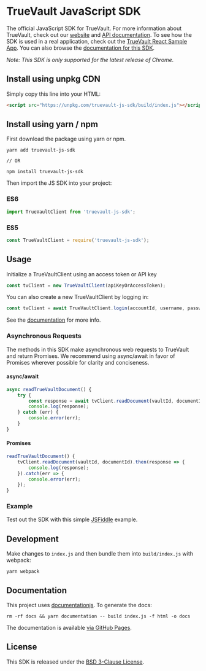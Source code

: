 # TrueVault JavaScript SDK

The official JavaScript SDK for TrueVault. For more information about TrueVault, check out our [website](https://www.truevault.com) and [API documentation](https://docs.truevault.com). To see how the SDK is used in a real application, check out the [TrueVault React Sample App](https://github.com/truevault/tv-react-js-sample-app). You can also browse the [documentation for this SDK](https://truevault.github.io/truevault-js-sdk).

_Note: This SDK is only supported for the latest release of Chrome._

## Install using unpkg CDN

Simply copy this line into your HTML:
```html
<script src="https://unpkg.com/truevault-js-sdk/build/index.js"></script>
```

## Install using yarn / npm

First download the package using yarn or npm.

```
yarn add truevault-js-sdk

// OR

npm install truevault-js-sdk
```

Then import the JS SDK into your project:

### ES6
```javascript
import TrueVaultClient from 'truevault-js-sdk';
```

### ES5
```javascript
const TrueVaultClient = require('truevault-js-sdk');
```

## Usage

Initialize a TrueVaultClient using an access token or API key

```javascript
const tvClient = new TrueVaultClient(apiKeyOrAccessToken);
```

You can also create a new TrueVaultClient by logging in:

```javascript
const tvClient = await TrueVaultClient.login(accountId, username, password, mfaCode);
```

See the [documentation](http://truevault.github.io/truevault-js-sdk) for more info.

### Asynchronous Requests

The methods in this SDK make asynchronous web requests to TrueVault and return Promises. We recommend using async/await in favor of Promises wherever possible for clarity and conciseness.

#### async/await
```javascript
async readTrueVaultDocument() {
    try {
        const response = await tvClient.readDocument(vaultId, documentId);
        console.log(response);
    } catch (err) {
        console.error(err);
    }
}
```

#### Promises
```javascript
readTrueVaultDocument() {
    tvClient.readDocument(vaultId, documentId).then(response => {
        console.log(response);
    }).catch(err => {
        console.error(err);
    });
}
```

### Example

Test out the SDK with this simple [JSFiddle](https://jsfiddle.net/TrueVault/wq4em2m1/) example.

## Development

Make changes to `index.js` and then bundle them into `build/index.js` with webpack:

`yarn webpack`

## Documentation

This project uses [documentationjs](http://documentation.js.org/). To generate the docs:

```
rm -rf docs && yarn documentation -- build index.js -f html -o docs
```

The documentation is available [via GitHub Pages](https://truevault.github.io/truevault-js-sdk).

## License

This SDK is released under the [BSD 3-Clause License](LICENSE).
